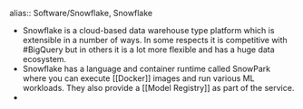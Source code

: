 alias:: Software/Snowflake, Snowflake

- Snowflake is a cloud-based data warehouse type platform which is extensible in a number of ways. In some respects it is competitive with #BigQuery but in others it is a lot more flexible and has a huge data ecosystem.
- Snowflake has a language and container runtime called SnowPark where you can execute [[Docker]] images and run various ML workloads. They also provide a [[Model Registry]] as part of the service.
-